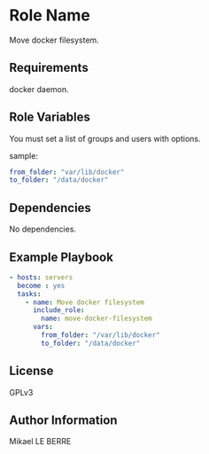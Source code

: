 Role Name
=========

Move docker filesystem.

Requirements
------------

docker daemon.

Role Variables
--------------

You must set a list of groups and users with options.

sample:

```yaml
from_folder: "var/lib/docker"
to_folder: "/data/docker"
```

Dependencies
------------

No dependencies.

Example Playbook
----------------

```yaml
- hosts: servers
  become : yes
  tasks:
    - name: Move docker filesystem
      include_role:
        name: move-docker-filesystem
      vars:
        from_folder: "/var/lib/docker"
        to_folder: "/data/docker"
```

License
-------

GPLv3

Author Information
------------------

Mikael LE BERRE
